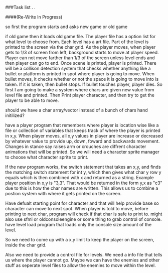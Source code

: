 ###Task list
.
.

####(Re-Write In Progress)

so first the program starts and asks new game or old game

if old game then it loads old game file.
The player file has a option list for what level to choose from.
Each level has a art file. Part of the level is printed to the screen via the char grid. 
As the player moves, when player gets to 1/3 of screen from left, background starts to move at player speed. 
Player can not move farther than 1/3 of the screen unless level ends and then player can go to end.
Once scene is printed, player is printed. There will be a collison detection system that checks whether anything like a bullet or platform is printed in spot where player is going to move. 
When bullet moves, it checks whether or not the space it is going to move into is taken. If it is taken, then bullet stops. If bullet touches player, player dies.
So first I am going to make a system where chars are given new value from level file and printed. Then Print player character, and then try to get the player to be able to move.

should we have a char array/vector instead of a bunch of chars hand initilized?

have a player program that remembers where player is location wise like a file or collection of variables that keeps track of where the player is printed in x,y. When player moves, all x,y values in player are increase or decreased by whatever value to provide up, down, foward and backwards movement. Changes in stance say raises arm or crouches are diffrent character animations that will be printed. So we will need a character sprite manager to choose what character sprite to print.

If the new program works, the switch statement that takes an x,y, and finds the matching switch statement for int y, which then gives what char y row y equals which is then combined with x and returned as a string. Example player position in x,y is "3,3". That would be returned in the form y,x as "c3" due to this is how the char names are written. This allows us to combine a postion system with where it gets printed on the screen.

Have defualt starting point for character and that will help provide base so character can move to next spot. 
When player is told to move, before printing to next char, program will check if that char is safe to print to.
might also use sfml or oldconsoleengine or some thing to grab control of console.
have level load program that loads only the console size amount of the level.

So we need to come up with a x,y limit to keep the player on the screen, inside the char grid.

Also we need to provide a control file for levels. We need a info file that tells us where the player cannot go. Maybe we can have the enemies and other stuff as seperate level files to allow the enemies to move within the level.